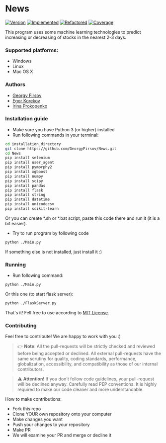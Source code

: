 # News
[![Version][]][Repo] [![Implemented][]][Repo] [![Refactored][]][Repo] [![Coverage][]][Repo]

[Repo]:        https://github.com/GeorgyFirsov/News
[MIT License]: https://github.com/GeorgyFirsov/News/blob/master/LICENSE
[Version]:     https://img.shields.io/badge/Version-1.1-brightgreen
[Implemented]: https://img.shields.io/badge/Implemented-100%25-brightgreen
[Refactored]:  https://img.shields.io/badge/Refactored-100%25-brightgreen
[Coverage]:    https://img.shields.io/badge/Coverage-0%25-red

This program uses some machine learning technologies to predict increasing or decreasing of stocks in the nearest 2-3 days.

### Supported platforms:
- Windows
- Linux
- Mac OS X

### Authors
* [Georgy Firsov](https://github.com/GeorgyFirsov)
* [Egor Korekov](https://github.com/Kron610)
* [Irina Prokopenko](https://github.com/shybotan)

### Installation guide
* Make sure you have Python 3 (or higher) installed
* Run following commands in your terminal:
```bash
cd installation_directory
git clone https://github.com/GeorgyFirsov/News.git
cd News
pip install selenium
pip install user_agent
pip install pymorphy2
pip install xgboost
pip install numpy
pip install scipy
pip install pandas
pip install flask
pip install string
pip install datetime
pip install unicodecsv
pip install scikit-learn
```
Or you can create \*.sh or \*.bat script, paste this code there and run it (it is a bit easier).
* Try to run program by following code
```bash
python ./Main.py
```
If something else is not installed, just install it :)

### Running
* Run following command:
```bash
python ./Main.py
```
Or this one (to start flask server):
```bash
python ./FlaskServer.py
```
That's it! Fell free to use according to [MIT License][].

### Contributing

Feel free to contribute! We are happy to work with you :)

> 👉 **Note**: All the pull-requests will be strictly checked and reviewed before being accepted or declined. All external pull-requests have the same scrutiny for quality, coding standards, performance, globalization, accessibility, and compatibility as those of our internal contributors.

> ⚠ **Attention\!** If you don't follow code guidelines, your pull-request will be declined anyway. Carefully read PEP conventions. It is highly required to make our code cleaner and more understandable.

How to make contributions:
* Fork this repo
* Clone YOUR own repository onto your computer
* Make changes you want
* Push your changes to your repository
* Make PR
* We will examine your PR and merge or decline it

